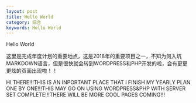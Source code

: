 ```yaml
---
layout: post
title: Hello World
category: 综合
keywords: Hello World
---
```


Hello World

这里是完成年度计划的重要地点，这是2018年的重要项目之一，不知为何入坑MARKDOWN语言，但是很快就会转到WORDPRESS和PHP开发的啦，会有更更更炫的页面出现啦！！

HI THERE!!!THIS IS AN INPORTANT PLACE THAT I FINISH MY YEARLY PLAN ONE BY ONE!!!THIS MAY GO ON USING WORDPRESS&PHP WITH SERVER SET COMPLETE!!!THERE WILL BE MORE COOL PAGES COMING!!!
